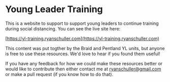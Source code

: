 # Young Leader Training

This is a website to support to support young leaders to continue training during social distancing. You can see the live site here:

[https://yl-training.ryanschuller.com](https://yl-training.ryanschuller.com)

This content was put togther by the Braid and Pentland YL units, but anyone is free to use these resources. We'd love to hear if you found them useful!

If you have any feedback for how we could make these resources better or would like to contribute then either contact me at ryanschuller@gmail.com or make a pull request (if you know how to do that).
